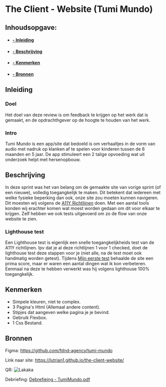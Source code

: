 # The Client - Website (Tumi Mundo)

## Inhoudsopgave: 
* #### [- Inleiding](https://github.com/Lutrian1/the-client-website/blob/main/README.md#inleiding)
* #### [- Beschrijving](https://github.com/Lutrian1/the-client-website/blob/main/README.md#beschrijving)
* #### [- Kenmerken](https://github.com/Lutrian1/the-client-website/blob/main/README.md#inleiding)
* #### [- Bronnen](https://github.com/Lutrian1/the-client-website/blob/main/README.md#inleiding)

## Inleiding

### Doel
Het doel van deze review is om feedback te krijgen op het werk dat is gemaakt, en de opdrachthgever op de hoogte te houden van het werk. 
### Intro
Tumi Mundo is een app/site dat bedoeld is om verhaaltjes in de vorm van audio met nadruk op klanken af te spelen voor kinderen tussen de 6 maanden en 5 jaar. De app stimuleert een 2 talige opvoeding wat uit onderzoek helpt met hersenopbouw. 
## Beschrijving
In deze sprint was het van belang om de gemaakte site van vorige sprint (of een nieuwe), volledig toegangkelijk te maken. Dit betekent dat iedereen met welke fysieke beperking dan ook, onze site zou moeten kunnen navigeren. Dit moesten wij volgens de [A11Y Richtlijnen](https://www.a11yproject.com/checklist/#color-contrast) doen. Met een aantal tools konden wij erachter komen wat moest worden gedaan om dit voor elkaar te krijgen. Zelf hebben we ook tests uitgevoerd om zo de flow van onze website te zien. 
### Lighthouse test
Een Lighthouse test is eigenlijk een snelle toegangkelijkheids test van de A11Y richtlijnen. Ipv dat je al deze richtlijnen 1 voor 1 checked, doet de lighthouse test deze stappen voor je (niet alle, na de test moet ook handmatig worden getest). Tijdens [Mijn eerste test](https://github.com/Lutrian1/all-human-accessible-website/issues/5) behaalde de site een prima score, maar er waren een aantal dingen wat ik kon verbeteren. Eenmaal na deze te hebben verwerkt was hij volgens lighthouse 100% toegangkelijk.


## Kenmerken
* Simpele kleuren, niet te complex.
* 3 Pagina's Html (Allemaal andere content).
* Stipjes dat aangeven welke pagina je je bevind.
* Gebruik Flexbox.
* 1 Css Bestand.

## Bronnen

Figma: https://github.com/fdnd-agency/tumi-mundo

Link naar site: https://lutrian1.github.io/the-client-website/

QR: ![Lakaka](https://github.com/user-attachments/assets/04aac2a4-ee53-4718-abfa-8d1b2f0bcaf2)

Debriefing: [Debrefieing - TumiMundo.pdf](https://github.com/user-attachments/files/17304814/Debrefieing.-.TumiMundo.pdf)

